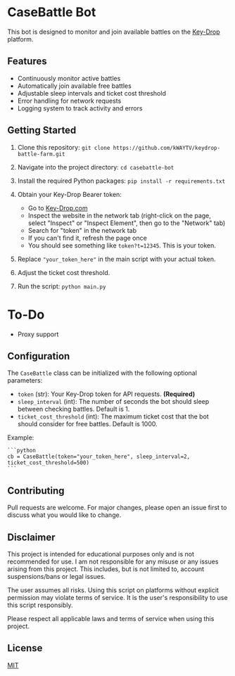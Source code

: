 # CaseBattle Bot

This bot is designed to monitor and join available battles on the [Key-Drop](https://kdrp2.com/CaseBattle/) platform.

## Features

- Continuously monitor active battles
- Automatically join available free battles
- Adjustable sleep intervals and ticket cost threshold
- Error handling for network requests
- Logging system to track activity and errors

## Getting Started

1. Clone this repository: `git clone https://github.com/kWAYTV/keydrop-battle-farm.git`
2. Navigate into the project directory: `cd casebattle-bot`
3. Install the required Python packages: `pip install -r requirements.txt`
4. Obtain your Key-Drop Bearer token:

   - Go to [Key-Drop.com](https://key-drop.com/)
   - Inspect the website in the network tab (right-click on the page, select "Inspect" or "Inspect Element", then go to the "Network" tab)
   - Search for "token" in the network tab
   - If you can't find it, refresh the page once
   - You should see something like `token?t=12345`. This is your token.

5. Replace `"your_token_here"` in the main script with your actual token.
6. Adjust the ticket cost threshold.
7. Run the script: `python main.py`

# To-Do

- Proxy support

## Configuration

The `CaseBattle` class can be initialized with the following optional parameters:

- `token` (str): Your Key-Drop token for API requests. **(Required)**
- `sleep_interval` (int): The number of seconds the bot should sleep between checking battles. Default is 1.
- `ticket_cost_threshold` (int): The maximum ticket cost that the bot should consider for free battles. Default is 1000.

Example:

    ```python
    cb = CaseBattle(token="your_token_here", sleep_interval=2, ticket_cost_threshold=500)
    ```

## Contributing

Pull requests are welcome. For major changes, please open an issue first to discuss what you would like to change.

## Disclaimer

This project is intended for educational purposes only and is not recommended for use. I am not responsible for any misuse or any issues arising from this project. This includes, but is not limited to, account suspensions/bans or legal issues.

The user assumes all risks. Using this script on platforms without explicit permission may violate terms of service. It is the user's responsibility to use this script responsibly.

Please respect all applicable laws and terms of service when using this project.

## License

[MIT](https://github.com/kWAYTV/keydrop-battle-farm/blob/main/LICENSE)
